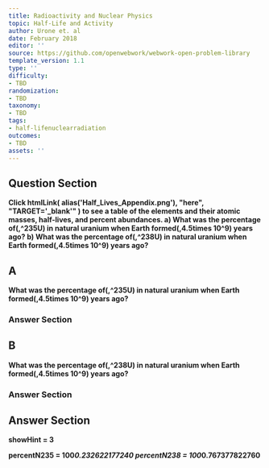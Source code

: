 ```yaml
---
title: Radioactivity and Nuclear Physics
topic: Half-Life and Activity
author: Urone et. al
date: February 2018
editor: ''
source: https://github.com/openwebwork/webwork-open-problem-library
template_version: 1.1
type: ''
difficulty:
- TBD
randomization:
- TBD
taxonomy:
- TBD
tags:
- half-lifenuclearradiation
outcomes:
- TBD
assets: ''
---
```


## Question Section 

<b>
Click
 htmlLink( alias('Half_Lives_Appendix.png'), "here", "TARGET='_blank'" )
to see a table of the elements and their atomic masses, half-lives, and percent abundances.
a) What was the percentage of(,^235U) in natural uranium when Earth formed(,4.5times 10^9) years ago? 
b) What was the percentage of(,^238U)  in natural uranium when Earth formed(,4.5times 10^9) years ago?

## A
What was the percentage of(,^235U) in natural uranium when Earth formed(,4.5times 10^9) years ago? 
### Answer Section
## B
What was the percentage of(,^238U)  in natural uranium when Earth formed(,4.5times 10^9) years ago?
### Answer Section


## Answer Section

showHint = 3

percentN235 = 100*0.232622177240
percentN238 = 100*0.767377822760